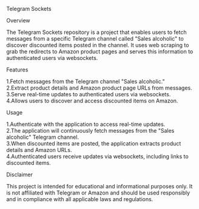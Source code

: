 Telegram Sockets

Overview

The Telegram Sockets repository is a project that enables users to fetch messages from a specific Telegram channel called "Sales alcoholic" to discover discounted items posted in the channel. It uses web scraping to grab the redirects to Amazon product pages and serves this information to authenticated users via websockets.


Features

1.Fetch messages from the Telegram channel "Sales alcoholic."  
2.Extract product details and Amazon product page URLs from messages.  
3.Serve real-time updates to authenticated users via websockets.  
4.Allows users to discover and access discounted items on Amazon.  

Usage

1.Authenticate with the application to access real-time updates.  
2.The application will continuously fetch messages from the "Sales alcoholic" Telegram channel.  
3.When discounted items are posted, the application extracts product details and Amazon URLs.  
4.Authenticated users receive updates via websockets, including links to discounted items.

Disclaimer

This project is intended for educational and informational purposes only. It is not affiliated with Telegram or Amazon and should be used responsibly and in compliance with all applicable laws and regulations.
